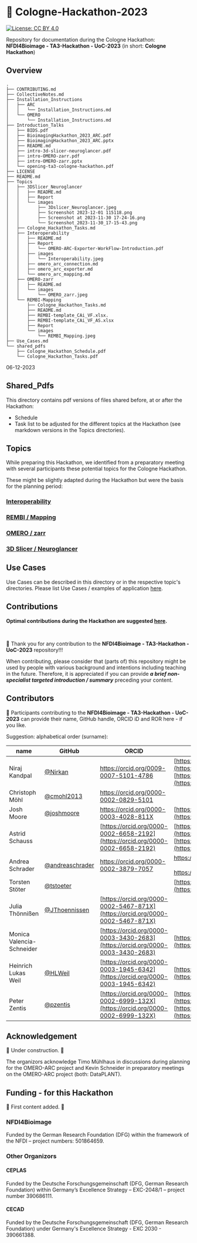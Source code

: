 # 👋 Cologne-Hackathon-2023

[![License: CC BY 4.0](https://img.shields.io/badge/License-CC_BY_4.0-lightgrey.svg)](https://creativecommons.org/licenses/by/4.0/)

Repository for documentation during the Cologne Hackathon: **NFDI4Bioimage - TA3-Hackathon - UoC-2023** (in short: **Cologne Hackathon**)  

## Overview
```
.  
├── CONTRIBUTING.md  
├── CollectiveNotes.md  
├── Installation_Instructions  
│   ├── ARC  
│   │   └── Installation_Instructions.md  
│   └── OMERO  
│       └── Installation_Instructions.md  
├── Introduction_Talks  
│   ├── BIDS.pdf  
│   ├── BioimagingHackathon_2023_ARC.pdf  
│   ├── BioimagingHackathon_2023_ARC.pptx  
│   ├── README.md  
│   ├── intro-3d-slicer-neuroglancer.pdf  
│   ├── intro-OMERO-zarr.pdf  
│   ├── intro-OMERO-zarr.pptx  
│   └── opening-ta3-cologne-hackathon.pdf  
├── LICENSE  
├── README.md  
├── Topics  
│   ├── 3DSlicer_Neuroglancer  
│   │   ├── README.md  
│   │   ├── Report  
│   │   └── images  
│   │       ├── 3Dslicer_Neuroglancer.jpeg  
│   │       ├── Screenshot 2023-12-01 115118.png  
│   │       ├── Screenshot at 2023-11-30 17-24-16.png  
│   │       └── Screenshot_2023-11-30_17-15-43.png  
│   ├── Cologne_Hackathon_Tasks.md  
│   ├── Interoperability  
│   │   ├── README.md  
│   │   ├── Report  
│   │   │   └── OMERO-ARC-Exporter-WorkFlow-Introduction.pdf  
│   │   ├── images  
│   │   │   └── Interoperability.jpeg  
│   │   ├── omero_arc_connection.md  
│   │   ├── omero_arc_exporter.md  
│   │   └── omero_arc_mapping.md  
│   ├── OMERO-zarr  
│   │   ├── README.md  
│   │   └── images  
│   │       └── OMERO_zarr.jpeg  
│   └── REMBI-Mapping  
│       ├── Cologne_Hackathon_Tasks.md  
│       ├── README.md  
│       ├── REMBI-template_CAi_VF.xlsx. 
│       ├── REMBI-template_CAi_VF_AS.xlsx  
│       ├── Report  
│       └── images  
│           └── REMBI_Mapping.jpeg  
├── Use_Cases.md  
└── shared_pdfs  
    ├── Cologne_Hackathon_Schedule.pdf  
    └── Cologne_Hackathon_Tasks.pdf  
```
06-12-2023

## Shared_Pdfs

This directory contains pdf versions of files shared before, at or after the Hackathon:
- Schedule
- Task list to be adjusted for the different topics at the Hackathon (see markdown versions in the Topics directories).


## Topics

While preparing this Hackathon, we identified from a preparatory meeting with several participants these potential topics for the Cologne Hackathon.  

These might be slightly adapted during the Hackathon but were the basis for the planning period:

### [Interoperability](./Topics/Interoperability/)

### [REMBI / Mapping](./Topics/REMBI-Mapping/)

### [OMERO / zarr](./Topics/OMERO-zarr/)

### [3D Slicer / Neuroglancer](./Topics/3DSlicer_Neuroglancer/)


## Use Cases

Use Cases can be described in this directory or in the respective topic's directories. Please list Use Cases / examples of application [here](./Use_Cases.md).


## Contributions

**Optimal contributions during the Hackathon are suggested [here](CONTRIBUTING.md).**

 <br />

🙌 Thank you for any contribution to the **NFDI4Bioimage - TA3-Hackathon - UoC-2023** repository!!!  

When contributing, please consider that (parts of) this repository might be used by people with various background and intentions including teaching in the future. Therefore, it is appreciated if you can provide ***a brief non-specialist targeted introduction / summary*** preceding your content.  


## Contributors
🤝 Participants contributing to the **NFDI4Bioimage - TA3-Hackathon - UoC-2023** can provide their name, GitHub handle, ORCID iD and ROR here - if you like.  

Suggestion: alphabetical order (surname):  

|name|GitHub|ORCID|ROR|  
|---|---|---|---|  
|Niraj Kandpal|[@Nirkan](https://github.com/Nirkan)|https://orcid.org/0009-0007-5101-4786|[https://ror.org/00rcxh774](https://ror.org/00rcxh774) <br>[https://ror.org/04c4bwh63](https://ror.org/04c4bwh63)|
|Christoph Möhl|[@cmohl2013](https://github.com/cmohl2013)|https://orcid.org/0000-0002-0829-5101||
|Josh Moore|[@joshmoore](https://github.com/joshmoore)|https://orcid.org/0000-0003-4028-811X|[https://ror.org/05tpnw772](https://ror.org/05tpnw772)|
|Astrid Schauss||[https://orcid.org/0000-0002-6658-2192](https://orcid.org/0000-0002-6658-2192)|[https://ror.org/00rcxh774](https://ror.org/00rcxh774) <br>[https://ror.org/04c4bwh63](https://ror.org/04c4bwh63) |
|Andrea Schrader|[@andreaschrader](https://github.com/andreaschrader)|https://orcid.org/0000-0002-3879-7057|https://ror.org/034waa237<br><br>https://ror.org/00rcxh774| 
|Torsten Stöter|[@tstoeter](https://github.com/tstoeter)||[https://ror.org/01zwmgk08](https://ror.org/01zwmgk08)| 
|Julia Thönnißen|[@JThoennissen](https://github.com/JThoennissen)|[https://orcid.org/0000-0002-5467-871X](https://orcid.org/0000-0002-5467-871X)|| 
|Monica Valencia-Schneider||[https://orcid.org/0000-0003-3430-2683](https://orcid.org/0000-0003-3430-2683)|[https://ror.org/00rcxh774](https://ror.org/00rcxh774)|
|Heinrich Lukas Weil|[@HLWeil](https://github.com/HLWeil)|[https://orcid.org/0000-0003-1945-6342](https://orcid.org/0000-0003-1945-6342)|[https://ror.org/01qrts582](https://ror.org/01qrts582)|
|Peter Zentis|[@pzentis](https://github.com/pzentis)|[https://orcid.org/0000-0002-6999-132X](https://orcid.org/0000-0002-6999-132X)|[https://ror.org/00rcxh774](https://ror.org/00rcxh774) <br>[https://ror.org/04c4bwh63](https://ror.org/04c4bwh63) |

## Acknowledgement
🚧 Under construction. 🚧

The organizors acknowledge Timo Mühlhaus in discussions during planning for the OMERO-ARC project and Kevin Schneider in preparatory meetings on the OMERO-ARC project (both: DataPLANT).

## Funding - for this Hackathon
🚧 First content added. 🚧

### NFDI4Bioimage
Funded by the German Research Foundation
(DFG) within the framework of the NFDI – project numbers: 501864659.

### Other Organizors
#### CEPLAS
Funded by the Deutsche Forschungsgemeinschaft (DFG, German Research Foundation) within Germany’s Excellence Strategy –
EXC-2048/1 – project number 390686111.

#### CECAD
Funded by the Deutsche Forschungsgemeinschaft (DFG, German Research Foundation) under Germany's Excellence Strategy - EXC 2030 - 390661388.
